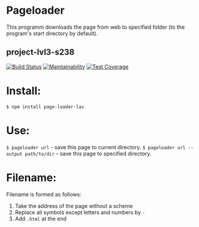 # Pageloader
This programm downloads the page from web to specified folder (to the program's start directory by default).

## project-lvl3-s238

[![Build Status](https://travis-ci.org/exces-s/project-lvl1-s168.svg?branch=master)](https://travis-ci.org/exces-s/project-lvl1-s168)
[![Maintainability](https://api.codeclimate.com/v1/badges/fc9e5e1e8d7ea431cc4a/maintainability)](https://codeclimate.com/github/exces-s/project-lvl3-s238/maintainability)
[![Test Coverage](https://api.codeclimate.com/v1/badges/fc9e5e1e8d7ea431cc4a/test_coverage)](https://codeclimate.com/github/exces-s/project-lvl3-s238/test_coverage)

# Install:

`$ npm install page-loader-lav`

# Use:
`$ pageloader url` - save this page to current directory.
`$ pageloader url --output path/to/dir` - save this page to specified directory.

# Filename:
Filename is formed as follows:
1. Take the address of the page without a scheme
2. Replace all symbols except letters and numbers by `-`
3. Add `.html` at the end
